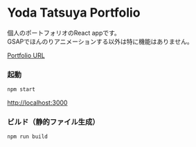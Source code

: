 # Yoda Tatsuya Portfolio

個人のポートフォリオのReact appです。\
GSAPでほんのりアニメーションする以外は特に機能はありません。

[Portfolio URL](https://t-hsn.com/portfolio/)

### 起動
```bash
npm start
```

[http://localhost:3000](http://localhost:3000)

### ビルド（静的ファイル生成）
```bash
npm run build
```
